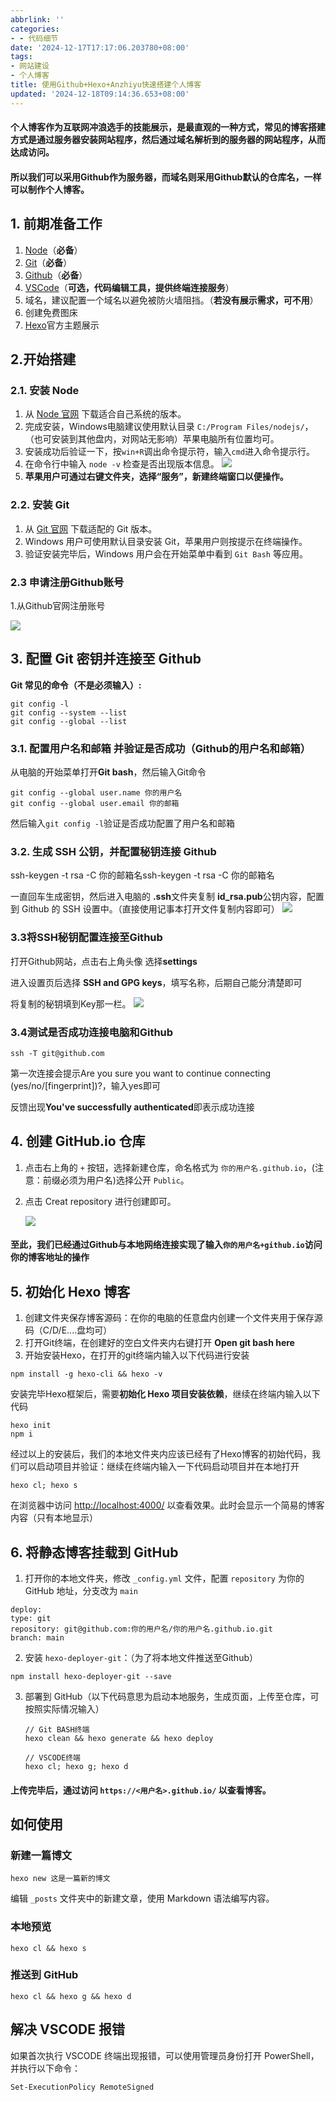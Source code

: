 ```yaml
---
abbrlink: ''
categories:
- - 代码细节
date: '2024-12-17T17:17:06.203780+08:00'
tags:
- 网站建设
- 个人博客
title: 使用Github+Hexo+Anzhiyu快速搭建个人博客
updated: '2024-12-18T09:14:36.653+08:00'
---
```

#### 个人博客作为互联网冲浪选手的技能展示，是最直观的一种方式，常见的博客搭建方式是通过服务器安装网站程序，然后通过域名解析到的服务器的网站程序，从而达成访问。

#### 所以我们可以采用Github作为服务器，而域名则采用Github默认的仓库名，一样可以制作个人博客。

## 1. 前期准备工作

1. [Node](https://nodejs.org/en)（**必备**）
2. [Git](https://git-scm.com/downloads)（**必备**）
3. [Github](https://www.github.com)（**必备**）
4. [VSCode](https://code.visualstudio.com/)（**可选，代码编辑工具，提供终端连接服务**）
5. 域名，建议配置一个域名以避免被防火墙阻挡。（**若没有展示需求，可不用**）
6. 创建免费图床
7. [Hexo](https://hexo.io/themes/)官方主题展示

## 2.开始搭建

### 2.1. 安装 Node

1. 从 [Node 官网](https://nodejs.org/en) 下载适合自己系统的版本。
2. 完成安装，Windows电脑建议使用默认目录 `C:/Program Files/nodejs/`，（也可安装到其他盘内，对网站无影响）苹果电脑所有位置均可。
3. 安装成功后验证一下，按`win+R`调出命令提示符，输入`cmd`进入命令提示行。
4. 在命令行中输入 `node -v` 检查是否出现版本信息。
   ![](https://cdn.jsdelivr.net/gh/smalljialive/Blogimg@main/img/65.png)
5. **苹果用户可通过右键文件夹，选择“服务”，新建终端窗口以便操作。**

### 2.2. 安装 Git

1. 从 [Git 官网](https://git-scm.com/downloads) 下载适配的 Git 版本。
2. Windows 用户可使用默认目录安装 Git，苹果用户则按提示在终端操作。
3. 验证安装完毕后，Windows 用户会在开始菜单中看到 `Git Bash` 等应用。

### 2.3 申请注册Github账号

1.从Github官网注册账号

![](https://cdn.jsdelivr.net/gh/smalljialive/Blogimg@main/img/68.png)

## 3. 配置 Git 密钥并连接至 Github

**Git 常见的命令（不是必须输入）:**

```
git config -l
git config --system --list
git config --global --list
```

### 3.1. 配置用户名和邮箱 并验证是否成功（Github的用户名和邮箱）

从电脑的开始菜单打开**Git bash**，然后输入Git命令

```
git config --global user.name 你的用户名
git config --global user.email 你的邮箱
```

然后输入`git config -l`验证是否成功配置了用户名和邮箱

### 3.2. 生成 SSH 公钥，并配置秘钥连接 Github

ssh-keygen -t rsa -C 你的邮箱名ssh-keygen -t rsa -C 你的邮箱名

一直回车生成密钥，然后进入电脑的 **.ssh**文件夹复制 **id_rsa.pub**公钥内容，配置到 Github 的 SSH 设置中。（直接使用记事本打开文件复制内容即可）
![](https://cdn.jsdelivr.net/gh/smalljialive/Blogimg@main/img/69.png)

### 3.3将SSH秘钥配置连接至Github

打开Github网站，点击右上角头像 选择**settings**

进入设置页后选择 **SSH and GPG keys**，填写名称，后期自己能分清楚即可

将复制的秘钥填到Key那一栏。
![](https://cdn.jsdelivr.net/gh/smalljialive/Blogimg@main/img/70.png)

### 3.4测试是否成功连接电脑和Github

```
ssh -T git@github.com
```

第一次连接会提示Are you sure you want to continue connecting (yes/no/[fingerprint])?，输入yes即可

反馈出现**You've successfully authenticated**即表示成功连接

## 4. 创建 GitHub.io 仓库

1. 点击右上角的 `+` 按钮，选择新建仓库，命名格式为 `你的用户名.github.io`，(注意：前缀必须为用户名)选择公开 `Public`。
2. 点击 Creat repository 进行创建即可。

   ![](https://cdn.jsdelivr.net/gh/smalljialive/Blogimg@main/img/71.png)

#### 至此，我们已经通过Github与本地网络连接实现了输入`你的用户名+github.io`访问你的博客地址的操作

## 5. 初始化 Hexo 博客

1. 创建文件夹保存博客源码：在你的电脑的任意盘内创建一个文件夹用于保存源码（C/D/E....盘均可）
2. 打开Git终端，在创建好的空白文件夹内右键打开 **Open git bash here**
3. 开始安装Hexo，在打开的git终端内输入以下代码进行安装

```
npm install -g hexo-cli && hexo -v
```

安装完毕Hexo框架后，需要**初始化 Hexo 项目安装依赖**，继续在终端内输入以下代码

```
hexo init 
npm i
```

经过以上的安装后，我们的本地文件夹内应该已经有了Hexo博客的初始代码，我们可以启动项目并验证：继续在终端内输入一下代码启动项目并在本地打开

```
hexo cl; hexo s
```

在浏览器中访问 [http://localhost:4000/](http://localhost:4000/) 以查看效果。此时会显示一个简易的博客内容（只有本地显示）

## 6. 将静态博客挂载到 GitHub

1. 打开你的本地文件夹，修改 `_config.yml` 文件，配置 `repository` 为你的 GitHub 地址，分支改为 `main`

```
deploy:
type: git
repository: git@github.com:你的用户名/你的用户名.github.io.git
branch: main
```

2. 安装 `hexo-deployer-git`：（为了将本地文件推送至Github）

```
npm install hexo-deployer-git --save
```

3. 部署到 GitHub（以下代码意思为启动本地服务，生成页面，上传至仓库，可按照实际情况输入）

   ```
   // Git BASH终端
   hexo clean && hexo generate && hexo deploy  

   // VSCODE终端
   hexo cl; hexo g; hexo d
   ```

#### 上传完毕后，通过访问 `https://<用户名>.github.io/` 以查看博客。

## 如何使用

### 新建一篇博文

```
hexo new 这是一篇新的博文
```

编辑 `_posts` 文件夹中的新建文章，使用 Markdown 语法编写内容。

### 本地预览

```
hexo cl && hexo s
```

### 推送到 GitHub

```
hexo cl && hexo g && hexo d
```

## 解决 VSCODE 报错

如果首次执行 VSCODE 终端出现报错，可以使用管理员身份打开 PowerShell，并执行以下命令：

```
Set-ExecutionPolicy RemoteSigned
```
